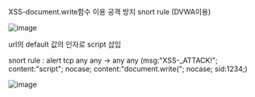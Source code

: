 XSS-document.write함수 이용 공격 방지 snort rule (DVWA이용)

![image](https://user-images.githubusercontent.com/52124043/61204558-741b7e00-a728-11e9-8b99-28e64a2bccdb.png)

url의 default 값의 인자로 script 삽입

snort rule : alert tcp any any -> any any (msg:"XSS-_ATTACK!"; content:"script"; nocase; content:"document.write("; nocase; sid:1234;)

![image](https://user-images.githubusercontent.com/52124043/61436061-eb455200-a974-11e9-8735-b470e900dbdb.png)
